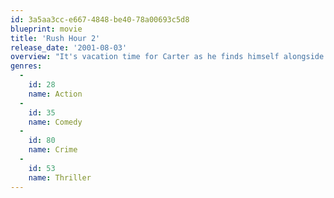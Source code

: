 ```yaml
---
id: 3a5aa3cc-e667-4848-be40-78a00693c5d8
blueprint: movie
title: 'Rush Hour 2'
release_date: '2001-08-03'
overview: "It's vacation time for Carter as he finds himself alongside Lee in Hong Kong wishing for more excitement. While Carter wants to party and meet the ladies, Lee is out to track down a Triad gang lord who may be responsible for killing two men at the American Embassy. Things get complicated as the pair stumble onto a counterfeiting plot. The boys are soon up to their necks in fist fights and life-threatening situations. A trip back to the U.S. may provide the answers about the bombing, the counterfeiting, and the true allegiance of sexy customs agent Isabella."
genres:
  -
    id: 28
    name: Action
  -
    id: 35
    name: Comedy
  -
    id: 80
    name: Crime
  -
    id: 53
    name: Thriller
---
```

